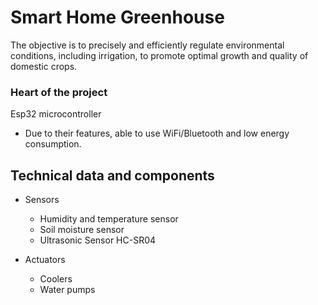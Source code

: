 # Smart Home Greenhouse
The objective is to precisely and efficiently regulate environmental conditions, including irrigation, to promote optimal growth and quality of domestic crops.

### Heart of the project
Esp32 microcontroller
- Due to their features, able to use WiFi/Bluetooth and low energy consumption.

## Technical data and components
- Sensors
  - Humidity and temperature sensor
  - Soil moisture sensor
  - Ultrasonic Sensor HC-SR04
    
- Actuators
  - Coolers
  - Water pumps

